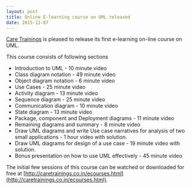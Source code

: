```yaml
---
layout: post
title: Online E-learning course on UML released
date: 2015-12-07
---
```

[Care Trainings](http://caretrainings.co.in/) is pleased to release its first e-learning on-line course on UML.

This course consists of following sections

* Introduction to UML - 10 minute video
* Class diagram notation - 49 minute video
* Object diagram notation - 6 minute video
* Use Cases - 25 minute video
* Activity diagram - 13 minute video
* Sequence diagram - 25 minute video
* Communication diagram - 10 minute video
* State diagram - 13 minute video
* Package, component and Deployment diagrams - 11 minute video
* Remaining diagrams and summary - 8 minute video
* Draw UML diagrams and write Use case narratives for analysis of two small applications - 1 hour video with solution.
* Draw UML diagrams for design of a use case - 19 minute video with solution.
* Bonus presentation on how to use UML effectively - 45 minute video

The initial few sessions of this course can be watched or downloaded for free at [http://caretrainings.co.in/ecourses.html](http://caretrainings.co.in/ecourses.html).


